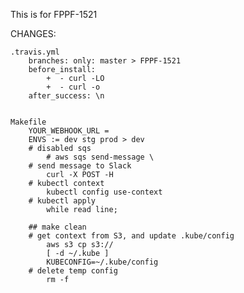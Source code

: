 This is for FPPF-1521


CHANGES: 

	.travis.yml
		branches: only: master > FPPF-1521	
		before_install: 
			+  - curl -LO
			+  - curl -o
		after_success: \n
	
	
	Makefile
		YOUR_WEBHOOK_URL =
		ENVS := dev stg prod > dev
		# disabled sqs	
			# aws sqs send-message \ 
		# send message to Slack
			curl -X POST -H 
		# kubectl context
			kubectl config use-context 
		# kubectl apply
			while read line;
		
		## make clean
		# get context from S3, and update .kube/config
			aws s3 cp s3://
			[ -d ~/.kube ]
			KUBECONFIG=~/.kube/config
		# delete temp config
			rm -f 
	
